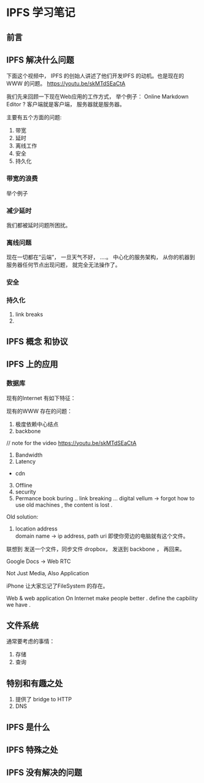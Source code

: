 # IPFS 学习笔记

## 前言 

## IPFS 解决什么问题 
下面这个视频中， IPFS 的创始人讲述了他们开发IPFS 的动机。也是现在的WWW 的问题。 
https://youtu.be/skMTdSEaCtA

我们先来回顾一下现在Web应用的工作方式， 举个例子：
Online Markdown Editor ? 
客户端就是客户端， 服务器就是服务器。 


主要有五个方面的问题:
1. 带宽
2. 延时
3. 离线工作
4. 安全
5. 持久化

### 带宽的浪费
举个例子

### 减少延时
我们都被延时问题所困扰。

### 离线问题
现在一切都在“云端”， 一旦天气不好， ....。
中心化的服务架构， 从你的机器到服务器任何节点出现问题， 就完全无法操作了。

### 安全

### 持久化

1. link breaks  
2. 

## IPFS 概念 和协议


## IPFS 上的应用

### 数据库
现有的Internet 有如下特征：

现有的WWW 存在的问题：
1. 极度依赖中心结点 
2. backbone 

// note for the video 
https://youtu.be/skMTdSEaCtA

1. Bandwidth 
2. Latency   
  - cdn
3. Offline 
4. security 
5. Permance 
  book buring .. 
  link breaking ... 
  digital vellum  ->  forgot how to use old machines , the content is lost . 


Old solution: 
1. location address  
  domain name ->  ip address,  path   uri 
  即使你旁边的电脑就有这个文件。 
  
  联想到 发送一个文件，同步文件 dropbox， 发送到 backbone ， 再回来。 

Google Docs -> Web RTC


Not Just Media,  Also  Application 

iPhone 让大家忘记了FileSystem 的存在。 

Web & web application  On Internet  make people better . 
define the capbility we have . 


## 文件系统
通常要考虑的事情：
1. 存储
2. 查询

## 特别和有趣之处

1. 提供了 bridge to HTTP
2. DNS

## IPFS 是什么



## IPFS 特殊之处

## IPFS 没有解决的问题

